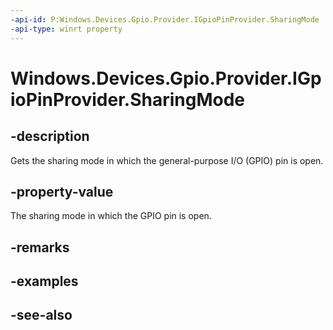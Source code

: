 ----api-id: P:Windows.Devices.Gpio.Provider.IGpioPinProvider.SharingMode
-api-type: winrt property
---<!-- Property syntaxpublic Windows.Devices.Gpio.Provider.ProviderGpioSharingMode SharingMode { get; }--># Windows.Devices.Gpio.Provider.IGpioPinProvider.SharingMode## -descriptionGets the sharing mode in which the general-purpose I/O (GPIO) pin is open.## -property-valueThe sharing mode in which the GPIO pin is open.## -remarks## -examples## -see-also